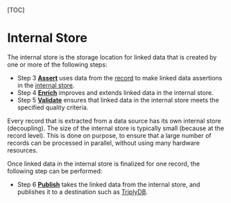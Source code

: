 [TOC]

# Internal Store

The internal store is the storage location for linked data that is created by one or more of the following steps:

- Step 3 [**Assert**](../assert/index.md) uses data from the [record](./record.md) to make linked data assertions in the [internal store](../generic/internal-store.md).
- Step 4 [**Enrich**](../enrich/index.md) improves and extends linked data in the internal store.
- Step 5 [**Validate**](../validate/index.md) ensures that linked data in the internal store meets the specified quality criteria.

Every record that is extracted from a data source has its own internal store (decoupling). The size of the internal store is typically small (because at the record level). This is done on purpose, to ensure that a large number of records can be processed in parallel, without using many hardware resources.

Once linked data in the internal store is finalized for one record, the following step can be performed:

- Step 6 [**Publish**](../publish/index.md) takes the linked data from the internal store, and publishes it to a destination such as [TriplyDB](../../triply-db-getting-started/index.md).
